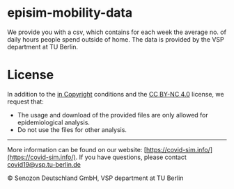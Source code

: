 # episim-mobility-data
We provide you with a csv, which contains for each week the average no. of daily hours people spend outside of home. The data is provided by the VSP department at TU Berlin.

# License

In addition to the [in Copyright](https://rightsstatements.org/page/InC/1.0/?language=en)  conditions and the  [CC BY-NC 4.0](https://creativecommons.org/licenses/by-nc/4.0/legalcode)  license, we request that:

-   The usage and download of the provided files are only allowed for epidemiological analysis.
-   Do not use the files for other analysis.

___

More information can be found on our website:  [https://covid-sim.info/](https://covid-sim.info/).  If you have questions, please contact  [covid19@vsp.tu-berlin.de](mailto:covid19@vsp.tu-berlin.de)

&copy; Senozon Deutschland GmbH, VSP department at TU Berlin
